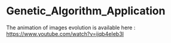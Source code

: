 # Genetic_Algorithm_Application
    
The animation of images evolution is available here : https://www.youtube.com/watch?v=ijqb4eIeb3I
